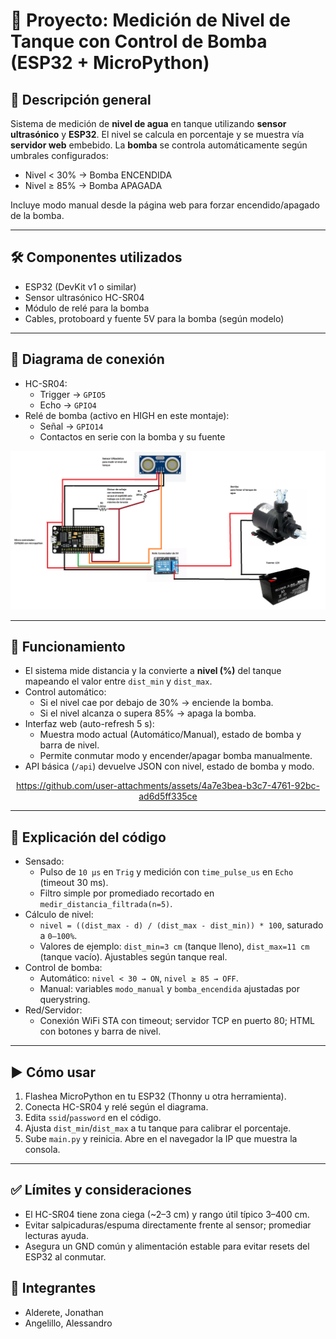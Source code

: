 # 🚰 Proyecto: Medición de Nivel de Tanque con Control de Bomba (ESP32 + MicroPython)

## 🔧 Descripción general
Sistema de medición de **nivel de agua** en tanque utilizando **sensor ultrasónico** y **ESP32**. El nivel se calcula en porcentaje y se muestra vía **servidor web** embebido. La **bomba** se controla automáticamente según umbrales configurados:
- Nivel < 30% → Bomba ENCENDIDA
- Nivel ≥ 85% → Bomba APAGADA

Incluye modo manual desde la página web para forzar encendido/apagado de la bomba.

---

## 🛠 Componentes utilizados
- ESP32 (DevKit v1 o similar)
- Sensor ultrasónico HC-SR04
- Módulo de relé para la bomba
- Cables, protoboard y fuente 5V para la bomba (según modelo)

---

## 🔌 Diagrama de conexión
- HC-SR04:
  - Trigger → `GPIO5`
  - Echo → `GPIO4`
- Relé de bomba (activo en HIGH en este montaje):
  - Señal → `GPIO14`
  - Contactos en serie con la bomba y su fuente

![Circuito](./circuito.png)

---

## 📲 Funcionamiento
- El sistema mide distancia y la convierte a **nivel (%)** del tanque mapeando el valor entre `dist_min` y `dist_max`.
- Control automático:
  - Si el nivel cae por debajo de 30% → enciende la bomba.
  - Si el nivel alcanza o supera 85% → apaga la bomba.
- Interfaz web (auto-refresh 5 s):
  - Muestra modo actual (Automático/Manual), estado de bomba y barra de nivel.
  - Permite conmutar modo y encender/apagar bomba manualmente.
- API básica (`/api`) devuelve JSON con nivel, estado de bomba y modo.

<div align="center">

  https://github.com/user-attachments/assets/4a7e3bea-b3c7-4761-92bc-ad6d5ff335ce

</div>

---

## 🧩 Explicación del código
- Sensado:
  - Pulso de `10 µs` en `Trig` y medición con `time_pulse_us` en `Echo` (timeout 30 ms).
  - Filtro simple por promediado recortado en `medir_distancia_filtrada(n=5)`.
- Cálculo de nivel:
  - `nivel = ((dist_max - d) / (dist_max - dist_min)) * 100`, saturado a `0–100%`.
  - Valores de ejemplo: `dist_min=3 cm` (tanque lleno), `dist_max=11 cm` (tanque vacío). Ajustables según tanque real.
- Control de bomba:
  - Automático: `nivel < 30 → ON`, `nivel ≥ 85 → OFF`.
  - Manual: variables `modo_manual` y `bomba_encendida` ajustadas por querystring.
- Red/Servidor:
  - Conexión WiFi STA con timeout; servidor TCP en puerto 80; HTML con botones y barra de nivel.

---

## ▶️ Cómo usar
1. Flashea MicroPython en tu ESP32 (Thonny u otra herramienta).
2. Conecta HC-SR04 y relé según el diagrama.
3. Edita `ssid`/`password` en el código.
4. Ajusta `dist_min`/`dist_max` a tu tanque para calibrar el porcentaje.
5. Sube `main.py` y reinicia. Abre en el navegador la IP que muestra la consola.

---

## ✅ Límites y consideraciones
- El HC-SR04 tiene zona ciega (~2–3 cm) y rango útil típico 3–400 cm.
- Evitar salpicaduras/espuma directamente frente al sensor; promediar lecturas ayuda.
- Asegura un GND común y alimentación estable para evitar resets del ESP32 al conmutar.

## 👥 Integrantes
- Alderete, Jonathan
- Angelillo, Alessandro
